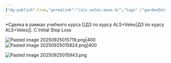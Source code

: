 ```yaml
---
{"dg-publish":true,"permalink":"/als-veles-aave-4/","tags":["gardenEntry"]}
---
```


*Сделка в рамках учебного курса [[ДЗ по курсу ALS+Veles\|ДЗ по курсу ALS+Veles]]. С Initial Stop Loss

![Pasted image 20250925015719.png|400](/img/user/media/Pasted%20image%2020250925015719.png)
![Pasted image 20250925015824.png|400](/img/user/media/Pasted%20image%2020250925015824.png)

![Pasted image 20250925015943.png](/img/user/media/Pasted%20image%2020250925015943.png)
